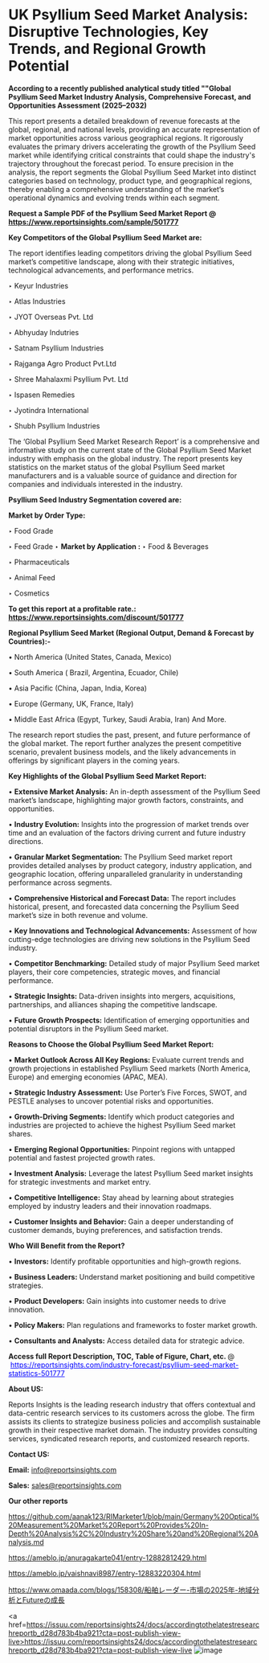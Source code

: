 # UK Psyllium Seed Market Analysis: Disruptive Technologies, Key Trends, and Regional Growth Potential

<strong>According to a recently published analytical study titled ""Global Psyllium Seed Market Industry Analysis, Comprehensive Forecast, and Opportunities Assessment (2025–2032)</strong>

This report presents a detailed breakdown of revenue forecasts at the global, regional, and national levels, providing an accurate representation of market opportunities across various geographical regions. It rigorously evaluates the primary drivers accelerating the growth of the Psyllium Seed market while identifying critical constraints that could shape the industry's trajectory throughout the forecast period. To ensure precision in the analysis, the report segments the Global Psyllium Seed Market into distinct categories based on technology, product type, and geographical regions, thereby enabling a comprehensive understanding of the market’s operational dynamics and evolving trends within each segment.

<strong>Request a Sample PDF of the Psyllium Seed Market Report </strong><strong>@<a href=https://www.reportsinsights.com/sample/501777 style=color:#0000ff;> https://www.reportsinsights.com/sample/501777</a></strong></font>

<strong>Key Competitors of the Global Psyllium Seed Market are:</strong>

The report identifies leading competitors driving the global Psyllium Seed market’s competitive landscape, along with their strategic initiatives, technological advancements, and performance metrics.

‣ Keyur Industries

‣ Atlas Industries

‣ JYOT Overseas Pvt. Ltd

‣ Abhyuday Indutries

‣ Satnam Psyllium Industries

‣ Rajganga Agro Product Pvt.Ltd

‣ Shree Mahalaxmi Psyllium Pvt. Ltd

‣ Ispasen Remedies

‣ Jyotindra International

‣ Shubh Psyllium Industries

The ‘Global Psyllium Seed Market Research Report’ is a comprehensive and informative study on the current state of the Global Psyllium Seed Market industry with emphasis on the global industry. The report presents key statistics on the market status of the global Psyllium Seed market manufacturers and is a valuable source of guidance and direction for companies and individuals interested in the industry.

<strong>Psyllium Seed Industry Segmentation covered are:</strong>

<strong>Market by Order Type: </strong>

‣ Food Grade

‣ Feed Grade
‣ 
<strong>Market by Application :</strong>
‣ Food & Beverages

‣ Pharmaceuticals

‣ Animal Feed

‣ Cosmetics

<strong>To get this report at a profitable rate.: <a href=https://www.reportsinsights.com/discount/501777 style=color:#0000ff;>https://www.reportsinsights.com/discount/501777</a></strong></font>

<strong>Regional Psyllium Seed Market (Regional Output, Demand &amp; Forecast by Countries):-</strong>

• North America (United States, Canada, Mexico)

• South America ( Brazil, Argentina, Ecuador, Chile)

• Asia Pacific (China, Japan, India, Korea)

• Europe (Germany, UK, France, Italy)

• Middle East Africa (Egypt, Turkey, Saudi Arabia, Iran) And More.

The research report studies the past, present, and future performance of the global market. The report further analyzes the present competitive scenario, prevalent business models, and the likely advancements in offerings by significant players in the coming years.

<strong>Key Highlights of the Global Psyllium Seed Market Report:</strong>

• <strong>Extensive Market Analysis:</strong> An in-depth assessment of the Psyllium Seed market’s landscape, highlighting major growth factors, constraints, and opportunities.

• <strong>Industry Evolution:</strong> Insights into the progression of market trends over time and an evaluation of the factors driving current and future industry directions.

• <strong>Granular Market Segmentation:</strong> The Psyllium Seed market report provides detailed analyses by product category, industry application, and geographic location, offering unparalleled granularity in understanding performance across segments.

• <strong>Comprehensive Historical and Forecast Data:</strong> The report includes historical, present, and forecasted data concerning the Psyllium Seed market’s size in both revenue and volume.

• <strong>Key Innovations and Technological Advancements:</strong> Assessment of how cutting-edge technologies are driving new solutions in the Psyllium Seed industry.

• <strong>Competitor Benchmarking:</strong> Detailed study of major Psyllium Seed market players, their core competencies, strategic moves, and financial performance.

• <strong>Strategic Insights:</strong> Data-driven insights into mergers, acquisitions, partnerships, and alliances shaping the competitive landscape.

• <strong>Future Growth Prospects:</strong> Identification of emerging opportunities and potential disruptors in the Psyllium Seed market.

<strong>Reasons to Choose the Global Psyllium Seed Market Report:</strong>

• <strong>Market Outlook Across All Key Regions:</strong> Evaluate current trends and growth projections in established Psyllium Seed markets (North America, Europe) and emerging economies (APAC, MEA).

• <strong>Strategic Industry Assessment:</strong> Use Porter’s Five Forces, SWOT, and PESTLE analyses to uncover potential risks and opportunities.

• <strong>Growth-Driving Segments:</strong> Identify which product categories and industries are projected to achieve the highest Psyllium Seed market shares.

• <strong>Emerging Regional Opportunities:</strong> Pinpoint regions with untapped potential and fastest projected growth rates.

• <strong>Investment Analysis:</strong> Leverage the latest Psyllium Seed market insights for strategic investments and market entry.

• <strong>Competitive Intelligence:</strong> Stay ahead by learning about strategies employed by industry leaders and their innovation roadmaps.

• <strong>Customer Insights and Behavior:</strong> Gain a deeper understanding of customer demands, buying preferences, and satisfaction trends.

<strong>Who Will Benefit from the Report?</strong>

• <strong>Investors:</strong> Identify profitable opportunities and high-growth regions.

• <strong>Business Leaders:</strong> Understand market positioning and build competitive strategies.

• <strong>Product Developers:</strong> Gain insights into customer needs to drive innovation.

• <strong>Policy Makers:</strong> Plan regulations and frameworks to foster market growth.

• <strong>Consultants and Analysts:</strong> Access detailed data for strategic advice.
</ul>
<strong>Access full Report Description, TOC, Table of Figure, Chart, etc. </strong>@  <a href=https://reportsinsights.com/industry-forecast/psyllium-seed-market-statistics-501777 style=color:#0000ff;>https://reportsinsights.com/industry-forecast/psyllium-seed-market-statistics-501777</a></font>

<strong><strong>About US</strong>:</strong>

Reports Insights is the leading research industry that offers contextual and data-centric research services to its customers across the globe. The firm assists its clients to strategize business policies and accomplish sustainable growth in their respective market domain. The industry provides consulting services, syndicated research reports, and customized research reports.

<strong>Contact US:</strong>

<p class=""""><b>Email:</b> <a href=mailto:info@reportsinsights.com>info@reportsinsights.com</a></p>
<p class=""""><b>Sales:</b> <a href=mailto:sales@reportsinsights.com>sales@reportsinsights.com</a></p>

<strong>Our other reports</strong>

<a href=https://github.com/aanak123/RIMarketer1/blob/main/Germany%20Optical%20Measurement%20Market%20Report%20Provides%20In-Depth%20Analysis%2C%20Industry%20Share%20and%20Regional%20Analysis.md>https://github.com/aanak123/RIMarketer1/blob/main/Germany%20Optical%20Measurement%20Market%20Report%20Provides%20In-Depth%20Analysis%2C%20Industry%20Share%20and%20Regional%20Analysis.md</a>

<a href=https://ameblo.jp/anuragakarte041/entry-12882812429.html>https://ameblo.jp/anuragakarte041/entry-12882812429.html</a>

<a href=https://ameblo.jp/vaishnavi8987/entry-12883220304.html>https://ameblo.jp/vaishnavi8987/entry-12883220304.html</a>

<a href=https://www.omaada.com/blogs/158308/船舶レーダー-市場の2025年-地域分析とFutureの成長>https://www.omaada.com/blogs/158308/船舶レーダー-市場の2025年-地域分析とFutureの成長</a>

<a href=https://issuu.com/reportsinsights24/docs/accordingtothelatestresearchreportb_d28d783b4ba921?cta=post-publish-view-live>https://issuu.com/reportsinsights24/docs/accordingtothelatestresearchreportb_d28d783b4ba921?cta=post-publish-view-live</a>
![image](https://github.com/user-attachments/assets/926bbe6b-0289-4136-8bb2-6aa1b2f3e39c)
